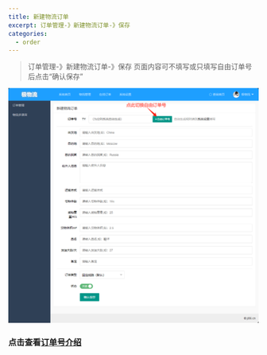 ```yaml
---
title: 新建物流订单
excerpt: 订单管理-》新建物流订单-》保存
categories:
  - order
---
```

> 订单管理-》新建物流订单-》保存
> 页面内容可不填写或只填写自由订单号后点击“确认保存”

![image.png](../../images/image2.png)

### 点击查看[订单号介绍](../订单号介绍)
